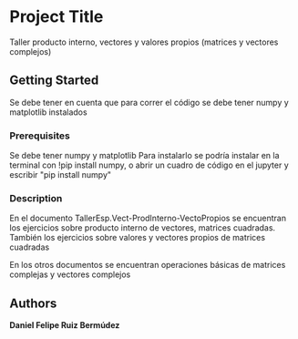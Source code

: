 # Project Title

Taller producto interno, vectores y valores propios (matrices y vectores complejos)

## Getting Started

Se debe tener en cuenta que para correr el código se debe tener numpy y matplotlib instalados

### Prerequisites

Se debe tener numpy y matplotlib
Para instalarlo se podría instalar en la terminal con !pip install numpy, o abrir un cuadro de código en el jupyter y escribir "pip install numpy"

### Description

En el documento TallerEsp.Vect-ProdInterno-VectoPropios se encuentran los ejercicios sobre producto interno de vectores, matrices cuadradas. También los ejercicios sobre valores y vectores propios de matrices cuadradas

En los otros documentos se encuentran operaciones básicas de matrices complejas y vectores complejos

## Authors

**Daniel Felipe Ruiz Bermúdez**
